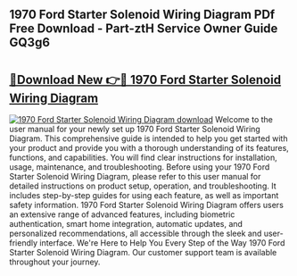 ## 1970 Ford Starter Solenoid Wiring Diagram PDf Free Download - Part-ztH Service Owner Guide GQ3g6

# <h2><a href="http://dfoky4.blite.top/?on=1970+Ford+Starter+Solenoid+Wiring+Diagram">🔗Download New 👉🔴 1970 Ford Starter Solenoid Wiring Diagram</a></h2>

[![1970 Ford Starter Solenoid Wiring Diagram download](https://i.imgur.com/lujVjoI.png)](http://dfoky4.blite.top/?on=1970+Ford+Starter+Solenoid+Wiring+Diagram)
Welcome to the user manual for your newly set up 1970 Ford Starter Solenoid Wiring Diagram. This comprehensive guide is intended to help you get started with your product and provide you with a thorough understanding of its features, functions, and capabilities. You will find clear instructions for installation, usage, maintenance, and troubleshooting. Before using your 1970 Ford Starter Solenoid Wiring Diagram, please refer to this user manual for detailed instructions on product setup, operation, and troubleshooting. It includes step-by-step guides for using each feature, as well as important safety information. 1970 Ford Starter Solenoid Wiring Diagram offers users an extensive range of advanced features, including biometric authentication, smart home integration, automatic updates, and personalized recommendations, all accessible through the sleek and user-friendly interface. We're Here to Help You Every Step of the Way 1970 Ford Starter Solenoid Wiring Diagram. Our customer support team is available throughout your journey.
